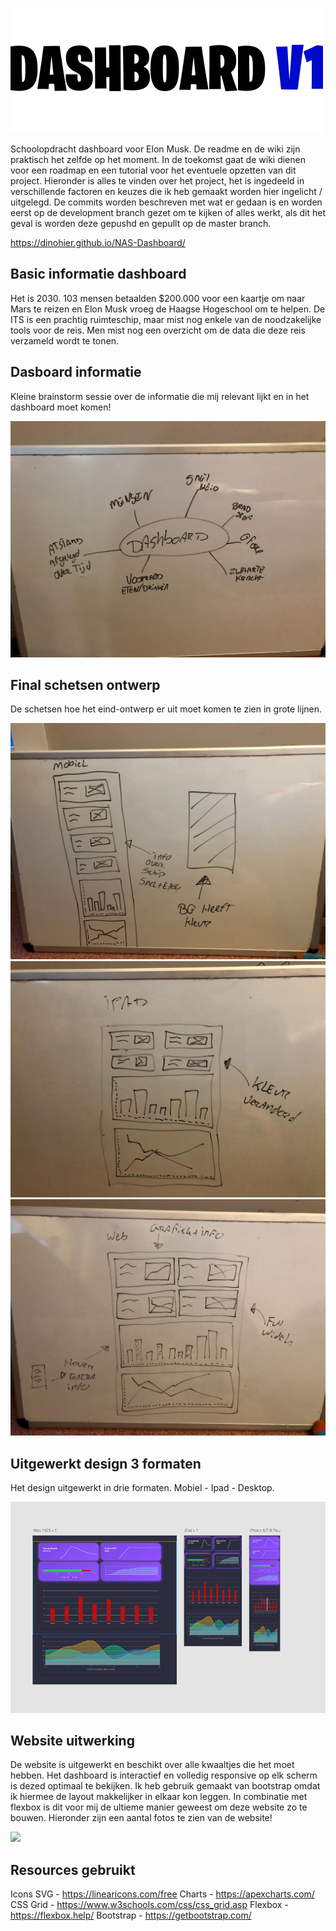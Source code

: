 ![](images/intro.png)

Schoolopdracht dashboard voor Elon Musk. De readme en de wiki zijn praktisch het zelfde op het moment. In de toekomst gaat de wiki dienen voor een roadmap en een tutorial voor het eventuele opzetten van dit project. Hieronder is alles te vinden over het project, het is ingedeeld in verschillende factoren en keuzes die ik heb gemaakt worden hier ingelicht / uitgelegd. De commits worden beschreven met wat er gedaan is en worden eerst op de development branch gezet om te kijken of alles werkt, als dit het geval is worden deze gepushd en gepullt op de master branch.

https://dinohier.github.io/NAS-Dashboard/

## Basic informatie dashboard

Het is 2030. 103 mensen betaalden $200.000 voor een kaartje om naar Mars te reizen en Elon Musk vroeg de Haagse Hogeschool om te helpen. De ITS is een prachtig ruimteschip, maar mist nog enkele van de noodzakelijke tools voor de reis. Men mist nog een overzicht om de data die deze reis verzameld wordt te tonen.

## Dasboard informatie
Kleine brainstorm sessie over de informatie die mij relevant lijkt en in het dashboard moet komen!

![](images/dashboard-info.jpeg)

## Final schetsen ontwerp
De schetsen hoe het eind-ontwerp er uit moet komen te zien in grote lijnen.

![](images/phone.jpeg)
![](images/ipad.jpeg)
![](images/desktop.jpeg)

## Uitgewerkt design 3 formaten
Het design uitgewerkt in drie formaten. Mobiel - Ipad - Desktop.

![](images/dashboard.png)


## Website uitwerking
De website is uitgewerkt en beschikt over alle kwaaltjes die het moet hebben. Het dashboard is interactief en volledig responsive op elk scherm is dezed optimaal te bekijken. Ik heb gebruik gemaakt van bootstrap omdat ik hiermee de layout makkelijker in elkaar kon leggen. In combinatie met flexbox is dit voor mij de ultieme manier geweest om deze website zo te bouwen. Hieronder zijn een aantal fotos te zien van de website!

![](images/website-online.jpeg)

## Resources gebruikt
Icons SVG - https://linearicons.com/free
Charts -  https://apexcharts.com/
CSS Grid - https://www.w3schools.com/css/css_grid.asp
Flexbox - https://flexbox.help/
Bootstrap - https://getbootstrap.com/
